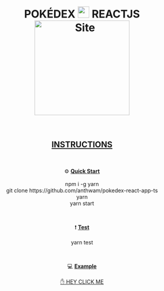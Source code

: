 <h1 align='center'>
    <b>POKÉDEX  <img src="https://i.ibb.co/n6tmPWC/icons8-meowth-48.png" width="30">  REACTJS</b>
</br>    
<a href="https://anthwam.netlify.app/" target="_blank"><img alt="Site" src="https://i.ibb.co/BwGdRTC/Logo-sin-espacios.png"  width="250" /></a>
</h1>

</br>

<h2 align='center'>
 <ins><b>INSTRUCTIONS</b></ins>
</h2>
</br>

<p align='center'>
⚙️ <ins><b> Quick Start</b></ins></br></br>
npm i -g yarn</br>
git clone https://github.com/anthwam/pokedex-react-app-ts</br>
yarn</br>
yarn start

</p>

</br>

<p align='center'> ❗ <ins><b> Test </b></ins></br></br>
yarn test
</p>

</br>

<p align="center"> 💻 <ins><b> Example </b></ins></br></br>
<a href="https://pokedex-ts-react.netlify.app/">✋ HEY CLICK ME </a>
</p>


